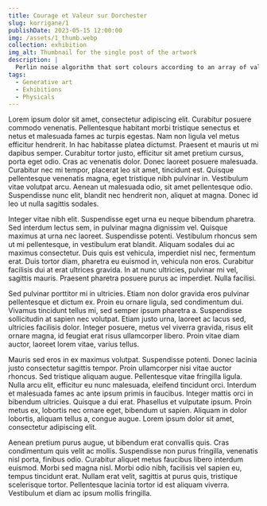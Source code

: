 ```yaml
---
title: Courage et Valeur sur Dorchester
slug: korrigane/1
publishDate: 2023-05-15 12:00:00
img: /assets/1_thumb.webp
collection: exhibition
img_alt: Thumbnail for the single post of the artwork
description: |
  Perlin noise algorithm that sort colours according to an array of values.
tags:
  - Generative art
  - Exhibitions
  - Physicals
---
```


Lorem ipsum dolor sit amet, consectetur adipiscing elit. Curabitur posuere commodo venenatis. Pellentesque habitant morbi tristique senectus et netus et malesuada fames ac turpis egestas. Nam non ligula vel metus efficitur hendrerit. In hac habitasse platea dictumst. Praesent et mauris ut mi dapibus semper. Curabitur tortor justo, efficitur sit amet pretium cursus, porta eget odio. Cras ac venenatis dolor. Donec laoreet posuere malesuada. Curabitur nec mi tempor, placerat leo sit amet, tincidunt est. Quisque pellentesque venenatis magna, eget tristique nibh pulvinar in. Vestibulum vitae volutpat arcu. Aenean ut malesuada odio, sit amet pellentesque odio. Suspendisse nunc elit, blandit nec hendrerit non, aliquet at magna. Donec id leo ut nulla sagittis sodales.

Integer vitae nibh elit. Suspendisse eget urna eu neque bibendum pharetra. Sed interdum lectus sem, in pulvinar magna dignissim vel. Quisque maximus at urna nec laoreet. Suspendisse potenti. Vestibulum rhoncus sem ut mi pellentesque, in vestibulum erat blandit. Aliquam sodales dui ac maximus consectetur. Duis quis est vehicula, imperdiet nisl nec, fermentum erat. Duis tortor diam, pharetra eu euismod in, vehicula non eros. Curabitur facilisis dui at erat ultrices gravida. In at nunc ultricies, pulvinar mi vel, sagittis mauris. Praesent pharetra posuere purus ac imperdiet. Nulla facilisi.

Sed pulvinar porttitor mi in ultricies. Etiam non dolor gravida eros pulvinar pellentesque et dictum ex. Proin eu ornare ligula, sed condimentum dui. Vivamus tincidunt tellus mi, sed semper ipsum pharetra a. Suspendisse sollicitudin at sapien nec volutpat. Etiam justo urna, laoreet ac lacus sed, ultricies facilisis dolor. Integer posuere, metus vel viverra gravida, risus elit ornare magna, id feugiat erat risus ullamcorper libero. Proin vitae diam auctor, laoreet lorem vitae, varius tellus.

Mauris sed eros in ex maximus volutpat. Suspendisse potenti. Donec lacinia justo consectetur sagittis tempor. Proin ullamcorper nisi vitae auctor rhoncus. Sed tristique aliquam augue. Pellentesque vitae fringilla ligula. Nulla arcu elit, efficitur eu nunc malesuada, eleifend tincidunt orci. Interdum et malesuada fames ac ante ipsum primis in faucibus. Integer mattis orci in bibendum ultricies. Quisque a dui erat. Phasellus et vulputate ipsum. Proin metus ex, lobortis nec ornare eget, bibendum ut sapien. Aliquam in dolor lobortis, aliquam tellus a, congue augue. Lorem ipsum dolor sit amet, consectetur adipiscing elit.

Aenean pretium purus augue, ut bibendum erat convallis quis. Cras condimentum quis velit ac mollis. Suspendisse non purus fringilla, venenatis nisl porta, finibus odio. Curabitur aliquet metus faucibus libero interdum euismod. Morbi sed magna nisl. Morbi odio nibh, facilisis vel sapien eu, tempus tincidunt erat. Nullam erat velit, sagittis at purus quis, tristique scelerisque tortor. Pellentesque lacinia tortor id est aliquam viverra. Vestibulum et diam ac ipsum mollis fringilla.
